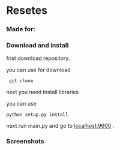 # Resetes


### Made for:


### Download and install
frist download repository.

you can use for download
	
	 git clone 
next you need install libraries

you can use 

	python setup.py install

next run main.py and go to [localhost:9600](localhost:9600) .


### Screenshots


